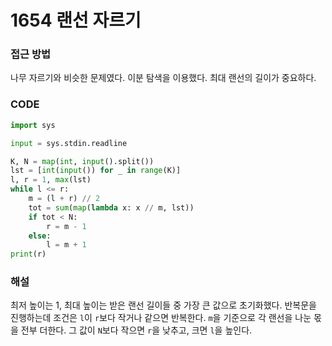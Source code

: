 # 1654 랜선 자르기



### 접근 방법

나무 자르기와 비슷한 문제였다. 이분 탐색을 이용했다. 최대 랜선의 길이가 중요하다.

### CODE

```python
import sys

input = sys.stdin.readline

K, N = map(int, input().split())
lst = [int(input()) for _ in range(K)]
l, r = 1, max(lst)
while l <= r:
    m = (l + r) // 2
    tot = sum(map(lambda x: x // m, lst))
    if tot < N:
        r = m - 1
    else:
        l = m + 1
print(r)
```

### 해설

최저 높이는 1, 최대 높이는 받은 랜선 길이들 중 가장 큰 값으로 초기화했다. 반복문을 진행하는데 조건은 `l`이 `r`보다 작거나 같으면 반복한다. `m`을 기준으로 각 랜선을 나눈 몫을 전부 더한다. 그 값이 `N`보다 작으면 `r`을 낮추고, 크면 `l`을 높인다.

